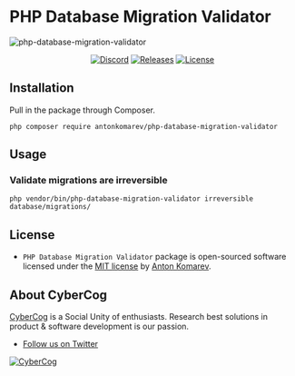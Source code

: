 # PHP Database Migration Validator

![php-database-migration-validator](https://user-images.githubusercontent.com/1849174/149601806-5042c391-7329-45b3-ad3c-9f42e4916a3e.gif)

<p align="center">
<a href="https://discord.gg/83Yd8MgYp9"><img src="https://img.shields.io/static/v1?logo=discord&label=&message=Discord&color=36393f&style=flat-square" alt="Discord"></a>
<a href="https://github.com/antonkomarev/php-database-migration-validator/releases"><img src="https://img.shields.io/github/release/antonkomarev/php-database-migration-validator.svg?style=flat-square" alt="Releases"></a>
<a href="https://github.com/antonkomarev/php-database-migration-validator/blob/master/LICENSE"><img src="https://img.shields.io/github/license/antonkomarev/php-database-migration-validator.svg?style=flat-square" alt="License"></a>
</p>

## Installation

Pull in the package through Composer.

```shell
php composer require antonkomarev/php-database-migration-validator
```

## Usage

### Validate migrations are irreversible

```shell
php vendor/bin/php-database-migration-validator irreversible database/migrations/
```

## License

- `PHP Database Migration Validator` package is open-sourced software licensed under the [MIT license](LICENSE) by [Anton Komarev].

## About CyberCog

[CyberCog] is a Social Unity of enthusiasts. Research best solutions in product & software development is our passion.

- [Follow us on Twitter](https://twitter.com/cybercog)

<a href="https://cybercog.su"><img src="https://cloud.githubusercontent.com/assets/1849174/18418932/e9edb390-7860-11e6-8a43-aa3fad524664.png" alt="CyberCog"></a>

[Anton Komarev]: https://komarev.com
[CyberCog]: https://cybercog.su
